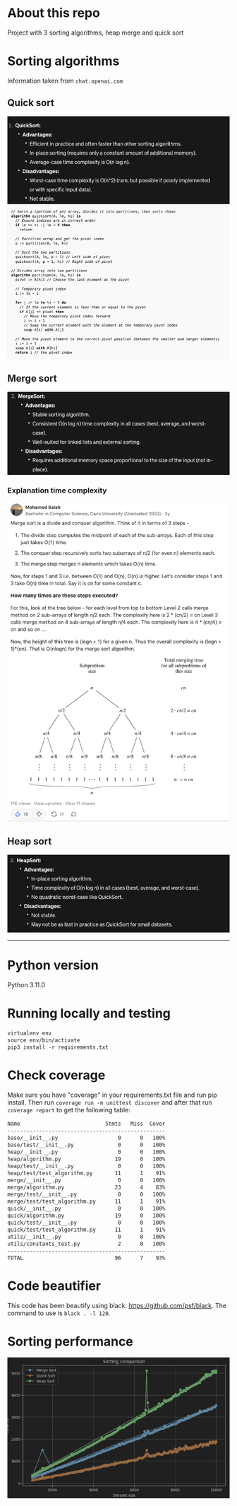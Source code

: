 # About this repo

Project with 3 sorting algorithms, heap merge and quick sort

# Sorting algorithms 

Information taken from `chat.openai.com`

## Quick sort

![img.png](images/img.png)
![img.png](images/pseudoquick.png)

## Merge sort

![img.png](images/img2.png)

### Explanation time complexity

![img.png](images/img4.png)

## Heap sort

![img.png](images/img3.png)

---

# Python version
Python 3.11.0

# Running locally and testing

```
virtualenv env
source env/bin/activate
pip3 install -r requirements.txt
```

# Check coverage

Make sure you have "coverage" in your requirements.txt file and run pip install. Then run `coverage run -m unittest discover` and after that run `coverage report` to get the following table:

```shell
Name                           Stmts   Miss  Cover
--------------------------------------------------
base/__init__.py                   0      0   100%
base/test/__init__.py              0      0   100%
heap/__init__.py                   0      0   100%
heap/algorithm.py                 19      0   100%
heap/test/__init__.py              0      0   100%
heap/test/test_algorithm.py       11      1    91%
merge/__init__.py                  0      0   100%
merge/algorithm.py                23      4    83%
merge/test/__init__.py             0      0   100%
merge/test/test_algorithm.py      11      1    91%
quick/__init__.py                  0      0   100%
quick/algorithm.py                19      0   100%
quick/test/__init__.py             0      0   100%
quick/test/test_algorithm.py      11      1    91%
utils/__init__.py                  0      0   100%
utils/constants_test.py            2      0   100%
--------------------------------------------------
TOTAL                             96      7    93%
```

# Code beautifier
This code has been beautify using black: https://github.com/psf/black. 
The command to use is `black . -l 120`.

# Sorting performance

![img.png](images/performance.png)
